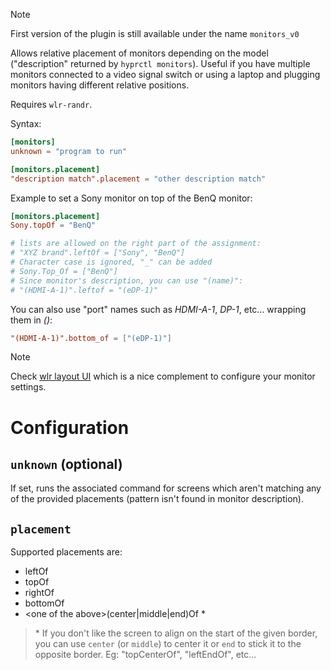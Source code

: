 > [!note]
> First version of the plugin is still available under the name `monitors_v0`

Allows relative placement of monitors depending on the model ("description" returned by `hyprctl monitors`).
Useful if you have multiple monitors connected to a video signal switch or using a laptop and plugging monitors having different relative positions.

Requires `wlr-randr`.

Syntax:

```toml
[monitors]
unknown = "program to run"

[monitors.placement]
"description match".placement = "other description match"
```

Example to set a Sony monitor on top of the BenQ monitor:
```toml
[monitors.placement]
Sony.topOf = "BenQ"

# lists are allowed on the right part of the assignment:
# "XYZ brand".leftOf = ["Sony", "BenQ"]
# Character case is ignored, "_" can be added
# Sony.Top_Of = ["BenQ"]
# Since monitor's description, you can use "(name)":
# "(HDMI-A-1)".leftof = "(eDP-1)"
```

You can also use "port" names such as *HDMI-A-1*, *DP-1*, etc... wrapping them in *()*:
```toml
"(HDMI-A-1)".bottom_of = ["(eDP-1)"]
```

> [!note]
> Check [wlr layout UI](https://github.com/fdev31/wlr-layout-ui) which is a nice complement to configure your monitor settings.

# Configuration

## `unknown` (optional)

If set, runs the associated command for screens which aren't matching any of the provided placements (pattern isn't found in monitor description).

## `placement`

Supported placements are:

- leftOf
- topOf
- rightOf
- bottomOf
- \<one of the above>(center|middle|end)Of *

> \* If you don't like the screen to align on the start of the given border, you can use `center` (or `middle`) to center it or `end` to stick it to the opposite border.
> Eg: "topCenterOf", "leftEndOf", etc...

